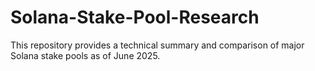 # Solana-Stake-Pool-Research
This repository provides a technical summary and comparison of major Solana stake pools as of June 2025.
